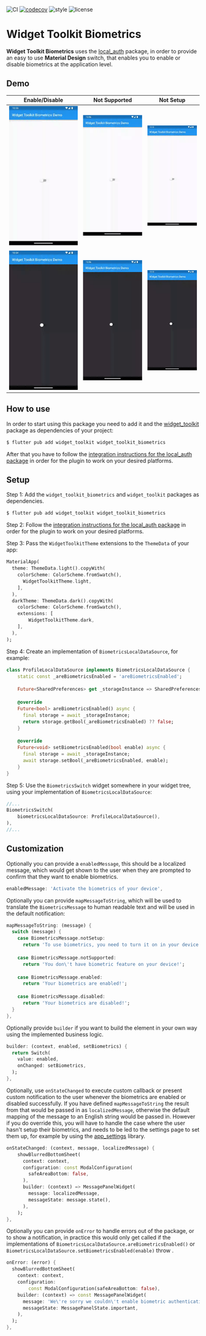 ![CI][ci_badge_lnk] [![codecov][codecov_badge_lnk]][codecov_branch_lnk] ![style][code_style_lnk] ![license][license_lnk]  
  
# Widget Toolkit Biometrics  
  
**Widget Toolkit Biometrics** uses the [local_auth](https://pub.dev/packages/local_auth) package, in order to provide an easy to use **Material Design** switch, that enables you to enable or disable biometrics at the application level.

## Demo  
  
| Enable/Disable                                                                                                                                                                                         | Not Supported                                                                                                                                                                                               | Not Setup                                                                                                                                                                                           |  
|--------------------------------------------------------------------------------------------------------------------------------------------------------------------------------------------------------|-------------------------------------------------------------------------------------------------------------------------------------------------------------------------------------------------------------|-----------------------------------------------------------------------------------------------------------------------------------------------------------------------------------------------------|  
| <img src="https://github.com/Prime-Holding/widget_toolkit/blob/77aae47366405628e22ba478fafca1cb41120d19/packages/widget_toolkit_biometrics/doc/success_light.gif?raw=true" alt="Enable/Disable"></img> | <img src="https://github.com/Prime-Holding/widget_toolkit/blob/77aae47366405628e22ba478fafca1cb41120d19/packages/widget_toolkit_biometrics/doc/not_supported_light.gif?raw=true" alt="Not Supported"></img> | <img src="https://github.com/Prime-Holding/widget_toolkit/blob/77aae47366405628e22ba478fafca1cb41120d19/packages/widget_toolkit_biometrics/doc/not_setup_light.gif?raw=true" alt="Not Setup"></img> |
|                                                                                                                                                                                                        |                                                                                                                                                                                                             |                                                                                                                                                                                                     |
| <img src="https://github.com/Prime-Holding/widget_toolkit/blob/77aae47366405628e22ba478fafca1cb41120d19/packages/widget_toolkit_biometrics/doc/success_dark.gif?raw=true" alt="Enable/Disable"></img>  | <img src="https://github.com/Prime-Holding/widget_toolkit/blob/77aae47366405628e22ba478fafca1cb41120d19/packages/widget_toolkit_biometrics/doc/not_supported_dark.gif?raw=true" alt="Not Supported"></img>  | <img src="https://github.com/Prime-Holding/widget_toolkit/blob/77aae47366405628e22ba478fafca1cb41120d19/packages/widget_toolkit_biometrics/doc/not_setup_dark.gif?raw=true" alt="Not Setup"></img>  |
  
  
## How to use  
  
In order to start using this package you need to add it and the [widget_toolkit](https://pub.dev/packages/widget_toolkit) package as dependencies of your project:
  
```bash  
$ flutter pub add widget_toolkit widget_toolkit_biometrics  
```  
  
After that you have to follow the [integration instructions for the local_auth package](https://pub.dev/packages/local_auth) in order for the plugin to work on your desired platforms.
  
## Setup  

Step 1: Add the `widget_toolkit_biometrics`  and `widget_toolkit` packages as dependencies.
```bash  
$ flutter pub add widget_toolkit widget_toolkit_biometrics  
```

Step 2: Follow the [integration instructions for the local_auth package](https://pub.dev/packages/local_auth) in order for the plugin to work on your desired platforms.

Step 3: Pass the `WidgetToolkitTheme` extensions to the `ThemeData` of your app:
```dart
MaterialApp(  
  theme: ThemeData.light().copyWith(  
    colorScheme: ColorScheme.fromSwatch(),  
      WidgetToolkitTheme.light,  
    ],  
  ),  
  darkTheme: ThemeData.dark().copyWith(  
    colorScheme: ColorScheme.fromSwatch(),  
    extensions: [
	    WidgetToolkitTheme.dark,
    ],
  ),  
); 
```  

Step 4: Create an implementation of `BiometricsLocalDataSource`, for example:
```dart
class ProfileLocalDataSource implements BiometricsLocalDataSource { 
	static const _areBiometricsEnabled = 'areBiometricsEnabled';
	
	Future<SharedPreferences> get _storageInstance => SharedPreferences.getInstance();
	
	@override  
	Future<bool> areBiometricsEnabled() async {  
	  final storage = await _storageInstance;  
	  return storage.getBool(_areBiometricsEnabled) ?? false;  
	}
	
	@override  
	Future<void> setBiometricsEnabled(bool enable) async {  
	  final storage = await _storageInstance;  
	  await storage.setBool(_areBiometricsEnabled, enable);  
	}
}
```

Step 5: Use the `BiometricsSwitch` widget somewhere in your widget tree, using your implementation of `BiometricsLocalDataSource`:
```dart
//...
BiometricsSwitch(
	biometricsLocalDataSource: ProfileLocalDataSource(),
),
//...
```
  
## Customization  
  
Optionally you can provide a `enabledMessage`, this should be a localized message, which would get shown to the user when they  are prompted to confirm that they want to enable biometrics. 
```dart
enabledMessage: 'Activate the biometrics of your device',
```

Optionally you can provide `mapMessageToString`, which will be used to translate the `BiometricsMessage` to human readable text and will be used in the default notification:
```dart
mapMessageToString: (message) {  
  switch (message) {  
    case BiometricsMessage.notSetup:  
      return 'To use biometrics, you need to turn it on in your device settings!';  
  
    case BiometricsMessage.notSupported:  
      return 'You don\'t have biometric feature on your device!';  
  
    case BiometricsMessage.enabled:  
      return 'Your biometrics are enabled!';  
  
    case BiometricsMessage.disabled:  
      return 'Your biometrics are disabled!';  
  }  
},
```

Optionally provide `builder` if you want to build the element in your own way using the implemented business logic.
```dart
builder: (context, enabled, setBiometrics) {  
  return Switch(  
    value: enabled,  
    onChanged: setBiometrics,  
  );  
},
```

Optionally, use `onStateChanged` to execute custom callback or present custom notification to the user whenever the biometrics are enabled or disabled successfully. If you have defined `mapMessageToString` the result from that would be passed in as `localizedMessage`, otherwise the default mapping of the message to an English string would be passed in. However if you do override this, you will have to handle the case where the user hasn't setup their biometrics, and needs to be led to the settings page to set them up, for example by using the [app_settings](https://pub.dev/packages/app_settings) library.
```dart
onStateChanged: (context, message, localizedMessage) {  
	showBlurredBottomSheet(  
	  context: context,  
	  configuration: const ModalConfiguration(  
	    safeAreaBottom: false,  
	  ),  
	  builder: (context) => MessagePanelWidget(  
	    message: localizedMessage,  
	    messageState: message.state(),  
	  ),  
	);
},
```

Optionally you can provide `onError` to handle errors out of the package, or to show a notification, in practice this would only get called if the implementations of `BiometricsLocalDataSource.areBiometricsEnabled()` or `BiometricsLocalDataSource.setBiometricsEnabled(enable)` throw .

```dart
onError: (error) {  
  showBlurredBottomSheet(  
    context: context,  
    configuration:  
        const ModalConfiguration(safeAreaBottom: false),  
    builder: (context) => const MessagePanelWidget(  
      message: 'We\'re sorry we couldn\'t enable biometric authentication at this time',  
      messageState: MessagePanelState.important,  
    ),  
  );  
},
```
  
[ci_badge_lnk]: https://github.com/Prime-Holding/widget_toolkit/workflows/CI/badge.svg  
[codecov_badge_lnk]: https://codecov.io/gh/Prime-Holding/widget_toolkit/packages/widget_toolkit/branch/master/graph/badge.svg  
[codecov_branch_lnk]: https://codecov.io/gh/Prime-Holding/widget_toolkit/packages/widget_toolkit/branch/master  
[code_style_lnk]: https://img.shields.io/badge/style-effective_dart-40c4ff.svg  
[license_lnk]: https://img.shields.io/badge/license-MIT-purple.svg
